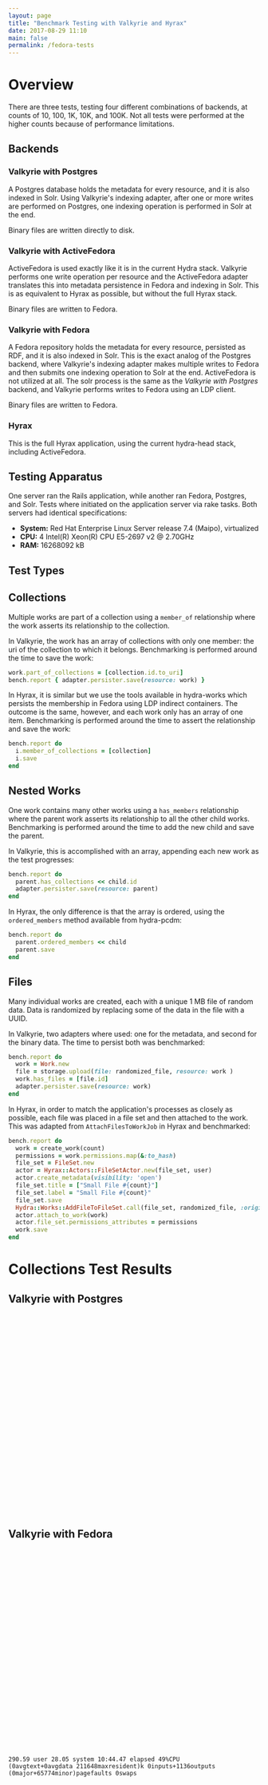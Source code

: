 ```yaml
---
layout: page
title: "Benchmark Testing with Valkyrie and Hyrax"
date: 2017-08-29 11:10
main: false
permalink: /fedora-tests
---
```


<script type="text/javascript" src="https://canvasjs.com/assets/script/jquery-1.11.1.min.js"></script>
<script type="text/javascript" src="https://canvasjs.com/assets/script/canvasjs.min.js"></script>
<script type="text/javascript" src="/projects/fedora-tests/chart.js"></script>
<script type="text/javascript" src="/projects/fedora-tests/fedora-chart.js"></script>

# Overview

There are three tests, testing four different combinations of backends, at counts of 10, 100, 1K,
10K, and 100K. Not all tests were performed at the higher counts because of performance limitations.

## Backends

### Valkyrie with Postgres

A Postgres database holds the metadata for every resource, and it is also indexed in Solr. Using Valkyrie's
indexing adapter, after one or more writes are performed on Postgres, one indexing operation is performed
in Solr at the end.

Binary files are written directly to disk.

### Valkyrie with ActiveFedora

ActiveFedora is used exactly like it is in the current Hydra stack. Valkyrie performs one write operation
per resource and the ActiveFedora adapter translates this into metadata persistence in Fedora and indexing
in Solr. This is as equivalent to Hyrax as possible, but without the full Hyrax stack.

Binary files are written to Fedora.

### Valkyrie with Fedora

A Fedora repository holds the metadata for every resource, persisted as RDF, and it is also indexed in Solr.
This is the exact analog of the Postgres backend, where Valkyrie's indexing adapter makes multiple writes to
Fedora and then submits one indexing operation to Solr at the end. ActiveFedora is not utilized at all.
The solr process is the same as the _Valkyrie with Postgres_ backend, and Valkyrie performs writes to Fedora
using an LDP client.

Binary files are written to Fedora.

### Hyrax

This is the full Hyrax application, using the current hydra-head stack, including ActiveFedora.

## Testing Apparatus

One server ran the Rails application, while another ran Fedora, Postgres, and Solr. Tests where initiated
on the application server via rake tasks. Both servers had identical specifications:

* **System:** Red Hat Enterprise Linux Server release 7.4 (Maipo), virtualized
* **CPU:** 4 Intel(R) Xeon(R) CPU E5-2697 v2 @ 2.70GHz
* **RAM:** 16268092 kB

## Test Types

## Collections

Multiple works are part of a collection using a `member_of` relationship where the work asserts its
relationship to the collection.

In Valkyrie, the work has an array of collections with only one member: the uri of the collection
to which it belongs. Benchmarking is performed around the time to save the work:

``` ruby
work.part_of_collections = [collection.id.to_uri]
bench.report { adapter.persister.save(resource: work) }
```

In Hyrax, it is similar but we use the tools available in hydra-works which persists the membership
in Fedora using LDP indirect containers. The outcome is the same, however, and each
work only has an array of one item. Benchmarking is performed
around the time to assert the relationship and save the work:

``` ruby
bench.report do
  i.member_of_collections = [collection]
  i.save
end
```

## Nested Works

One work contains many other works using a `has_members` relationship where the parent work asserts
its relationship to all the other child works. Benchmarking is performed around the time to add the
new child and save the parent.

In Valkyrie, this is accomplished with an array, appending each new work as the test progresses:

``` ruby
bench.report do
  parent.has_collections << child.id
  adapter.persister.save(resource: parent)
end
```

In Hyrax, the only difference is that the array is ordered, using the `ordered_members` method
available from hydra-pcdm:

``` ruby
bench.report do
  parent.ordered_members << child
  parent.save
end
```

## Files

Many individual works are created, each with a unique 1 MB file of random data. Data is randomized
by replacing some of the data in the file with a UUID.

In Valkyrie, two adapters where used: one for the metadata, and second for the binary data. The
time to persist both was benchmarked:

``` ruby
bench.report do
  work = Work.new
  file = storage.upload(file: randomized_file, resource: work )
  work.has_files = [file.id]
  adapter.persister.save(resource: work)
end
```

In Hyrax, in order to match the application's processes as closely as possible, each file was placed
in a file set and then attached to the work. This was adapted from `AttachFilesToWorkJob` in Hyrax
and benchmarked:

``` ruby
bench.report do
  work = create_work(count)
  permissions = work.permissions.map(&:to_hash)
  file_set = FileSet.new
  actor = Hyrax::Actors::FileSetActor.new(file_set, user)
  actor.create_metadata(visibility: 'open')
  file_set.title = ["Small File #{count}"]
  file_set.label = "Small File #{count}"
  file_set.save
  Hydra::Works::AddFileToFileSet.call(file_set, randomized_file, :original_file)
  actor.attach_to_work(work)
  actor.file_set.permissions_attributes = permissions
  work.save
end
```

# Collections Test Results

## Valkyrie with Postgres

<div id="postgres_collections_100000" style="width:100%; height:400px;"></div>

## Valkyrie with Fedora

<div id="fedora_collections_10000" style="width:100%; height:400px;"></div>

    290.59 user 28.05 system 10:44.47 elapsed 49%CPU
    (0avgtext+0avgdata 211648maxresident)k 0inputs+1136outputs
    (0major+65774minor)pagefaults 0swaps

<div id="fedora_collections_100000" style="width:100%; height:400px;"></div>

    2243.38user 233.10system 1:33:21elapsed 44%CPU
    (0avgtext+0avgdata 1254852maxresident)k 0inputs+11112outputs
    (0major+313214minor)pagefaults 0swaps

## Valkyrie with ActiveFedora

We attempted to create a collection with 100K items, but the test was terminated after 17.5 hours.

<div id="active_fedora_collections_100000" style="width:100%; height:400px;"></div>

    4692.09user 300.16system 17:34:25elapsed 7%CPU
    (0avgtext+0avgdata 112960maxresident)k 0inputs+37800outputs
    (0major+29319minor)pagefaults 0swaps

## Hyrax

We attempted to create a collection with 100K items, but the test was terminated after 12 hours.

<div id="cho_collections_100000" style="width:100%; height:400px;"></div>

    real 722m11.468s    user 94m18.218s    sys 11m1.927s

# Nested Works Test Results

## Valkyrie with Postgres

We attempted to create 10,000 nested works within one work, but the test failed before that.

<div id="postgres_nested_collections_10000" style="width:100%; height:400px;"></div>

    8553.42 user 61.51 system 2:35:43 elapsed 92%CPU
    (0avgtext+0avgdata 15162988maxresident)k 29446289inputs+6811464outputs
    (33986major+4273558minor)pagefaults 0swaps


## Valkyrie with Fedora

We attempted to create 10,000 nested works within one work, but the test failed before that.

<div id="fedora_nested_collections_10000" style="width:100%; height:400px;"></div>

    Net::ReadTimeout: Net::ReadTimeout

    22931.08 user 29.03 system 10:28:05 elapsed 60%CPU
    (0avgtext+0avgdata 1712764maxresident)k 0inputs+10304outputs
    (0major+3901698minor)pagefaults 0swaps


## Valkyrie with ActiveFedora

We attempted to create 1K nested works within one work, but the test was terminated after several hours.

<div id="active_fedora_nested_collections_1000" style="width:100%; height:400px;"></div>

## Hyrax

<div id="cho_nested_collections_1000" style="width:100%; height:400px;"></div>

# Files Test Results

With a unique 1MB file for each work, the tests were capped at 1,000 because of disk space limitations.

## Valkyrie with Postgres

<div id="postgres_files_1000" style="width:100%; height:400px;"></div>

## Valkyrie with Fedora

<div id="fedora_files_1000" style="width:100%; height:400px;"></div>

    real    5m46.804s
    user    2m29.848s
    sys     0m17.905s

## Valkyrie with ActiveFedora

<div id="active_fedora_files_1000" style="width:100%; height:400px;"></div>


    real    12m10.749s
    user    5m11.323s
    sys     0m22.615s

## Hyrax

<div id="cho_files_1000" style="width:100%; height:400px;"></div>

    real 71m26.433s
    user 23m32.859s
    sys 1m33.824s

# Comparison of Backends

This compares the total time per each benchmark for all four backends.

## Collections

<div id="collectionComparison" style="width:100%; height:400px;"></div>

## Nested Works

<div id="nestedComparison" style="width:100%; height:400px;"></div>

## Files

<div id="fileComparison" style="width:100%; height:400px;"></div>

# Further Analysis

## Decreased Performance with Collections

Why does ingest time increase with inversely related collections when using ActiveFedora
in Valkyrie or Hyrax? When using the Fedora and Postgres adapters in Valkyrie, performance remains flat.

Additional tests were conducted locally on a laptop because servers were no longer available. All tests
were capped at 25000 works because that was large enough to show a significant decrease in performance.

### Collection Performance Locally

Running a test using a laptop yielded similar results to those seen in a multi-server environment.
There is a significant performance impact in the server environment, apparently due to network
latency. A laptop performed slightly faster than a server and the variances of time was much smaller.
However, there is still a clean decrease in performance over time in both environments.

<div id="localCollectionComparison" style="width:100%; height:400px;"></div>

### Fedora and Solr Requests

If Fedora performance is degrading, we might see a similar increase in response times with the
different HTTP requests sent to it.

#### Fedora POST

Each time a new work is added to the collection, two POST actions are done: one for the work, and
a second for the access control list resource.

[comment]: <>  Extracted the times from the Fedora log:
[comment]: <>  zcat local_active_fedora_collections_25000.log.Z | grep 8986 | grep ": HTTP POST" | awk '{print $9}'

<div id="local_active_fedora_collections_25000_fedora_post" style="width:100%; height:400px;"></div>

#### Fedora GET

For each new work, there were 5 GET requests:

* 1 for the work
* 3 for access control list resources
* 1 a 404 for the work's `/list_source`

[comment]: <>  Extracted the times from the Fedora log:
[comment]: <>  zcat local_active_fedora_collections_25000.log.Z | grep 8986 | grep ": HTTP GET" | awk '{print $9}'

<div id="local_active_fedora_collections_25000_fedora_get" style="width:100%; height:400px;"></div>

#### Solr Update

The ActiveFedora adapter creates two Solr resources (documents) per work: one for the work, and a second for
the ACL resource in Fedora. The total number of Solr documents came to 50002:

* 25001 Valkyrie::Persistence::ActiveFedora::ORM::Resource (25000 works + 1 collection)
* 25001 Hydra::AccessControl (25000 works + 1 collection)

During the work creation process, Solr makes three updates per collection and work
resulting in a total of 75003 update requests.

Graphing the response times for each request showed the exact same pattern of performance degradation.
Different Solr configurations were tested, but the key factor in performance was the `suggest` field. When
text fields were not copied to the field, as they were with other Solr configurations, response
times improved dramatically.

<div id="solrComparison" style="width:100%; height:400px;"></div>

[comment]: <> Sum up total Solr requests:
[comment]: <> grep solr active_fedora_collections_1000.log | awk '{gsub(/\(|\)|m|s/,"",$9)}1' | awk '{sum += $9} END {print sum}'
[comment]: <> Sum up total Fedora requests:
[comment]: <> grep HTTP active_fedora_collections_1000.log | grep 8986 | awk '{gsub(/\(|\)|m|s/,"",$9)}1' | awk '{sum += $9} END {print sum}'

We don't know exactly why suggest fields have such an impact on performance. All the other Valkyrie adapters
used Solr configurations that had suggest fields enabled, but the performance impact was only felt
when using ActiveFedora.

The common Solr configuration for Hyrax and other Samvera-based applications uses fields with suffixes
such as `_tesim` and `_ssim` to denote stored, searchable text in Solr. Additionally, a `suggest` suffix
is used for fields that Blacklight can use to provide a type of "Did you mean..." search refinement to
users.

``` xml
<dynamicField name="*_tesim" type="text_en" stored="true" indexed="true" multiValued="true"/>
<dynamicField name="*_ssim" type="string" stored="true" indexed="true" multiValued="true"/>

<dynamicField name="*suggest" type="textSuggest" indexed="true" stored="false" multiValued="true" />
```

All text fields' content is copied directly to a suggest field:

``` xml
<copyField source="*_tesim" dest="suggest"/>
<copyField source="*_ssim" dest="suggest"/>
```

The difference in configuration between the fields centers around `_tesim` versus `suggest` fields and
their tokenizers and filters. We would need to do more testing to verify this, but it could be that
the performance impact is related to the KeywordTokenizerFactory in the suggest field and the
ICUTokenizerFactory in the tesim field.

``` xml
<fieldType name="string" class="solr.StrField" sortMissingLast="true" />

<fieldType name="text_en" class="solr.TextField" positionIncrementGap="100">
  <analyzer>
    <tokenizer class="solr.ICUTokenizerFactory"/>
    <filter class="solr.ICUFoldingFilterFactory"/>
    <filter class="solr.EnglishPossessiveFilterFactory"/>
    <filter class="solr.EnglishMinimalStemFilterFactory"/>
    <filter class="solr.TrimFilterFactory"/>
  </analyzer>

  <fieldType class="solr.TextField" name="textSuggest" positionIncrementGap="100">
    <analyzer>
      <tokenizer class="solr.KeywordTokenizerFactory"/>
      <filter class="solr.StandardFilterFactory"/>
      <filter class="solr.LowerCaseFilterFactory"/>
      <filter class="solr.RemoveDuplicatesTokenFilterFactory"/>
    </analyzer>
  </fieldType>
</fieldType>
```

### Final Comparison

When comparing the process of creating 25000 works in a collection, the Solr configuration plays the
critical role in performance.

One of the other dimensions of comparison that was used early on in the testing process was removing
all the commits made to Solr. This showed the same performance boost as with suggest fields. However,
since removing suggest fields, and retaining commits, demonstrated substantial performance increases,
it's pretty clear that while removing commits may give a slight increase over commits without suggest
fields, the principle performance gain is found in removing the tesim to suggest field copying.

<div id="finalCollectionComparison" style="width:100%; height:400px;"></div>

[comment]: <>  With PSU's 5.3 solr: 2055.80s user 105.75s system 5% cpu 11:23:40.56 total
[comment]: <>  With Hyrax 7.1.0 solr configuration: 2060.68s user 109.87s system 5% cpu 11:17:56.82 total
[comment]: <>  Hyrax solr with no commits: 1993.54s user 102.99s system 59% cpu 59:07.53 total
[comment]: <>  Hyrax solr with no auto-suggest: 2190.22s user 113.81s system 55% cpu 1:09:11.23 total

## Collections with Updated Solr Configuration

Since the Solr configuration created a performance hit, all the collection tests could
benefit from an updated Solr that does not use the auto-suggest field.

Rerunning the original 100K test for all four of the backends, and using Hyrax's updated solr
configuration, yields the following results.

<div id="updatedCollectionComparison" style="width:100%; height:400px;"></div>

### Hyrax

The test was terminated after 59 hours. It reached 63796 objects. No disk usage information was gathered.

    20666.27s user 1669.31s system 10% cpu 59:06:22.39 total

### ActiveFedora

Using the ActiveFedora adapted with Valkyrie took 23 hours. It is also worth noting that even
though this was a metadata-only test, it used 172 GB of disk. We're assuming this was largely in the
Fedora repository.

    8584.52s user 449.45s system 10% cpu 23:05:01.55 total

### Fedora

Using the Fedora adapter with Valkyrie took 13 hours and used 167 GB of disk. Again, assuming this was
largely all Fedora data.

    1345.51s user 107.13s system 3% cpu 13:08:38.49 total

### Postgres

Using the Postgres adapter with Valkyrie took 7 minutes, 23 seconds and used no describable disk space.

    357.16s user 13.31s system 83% cpu 7:23.43 total



